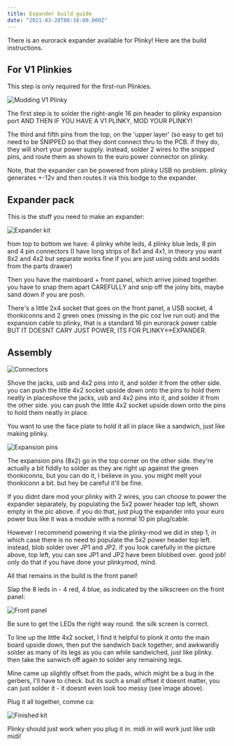 ```yaml
---
title: Expander build guide
date: "2021-03-28T08:38:00.000Z"
---
```


There is an eurorack expander available for Plinky! Here are the build instructions.

## For V1 Plinkies

This step is only required for the first-run Plinkies.

![Modding V1 Plinky](/expander-build-guide/image0.jpg)

The first step is to solder the right-angle 16 pin header to plinky expansion port AND THEN IF YOU HAVE A V1 PLINKY, MOD YOUR PLINKY!

The third and fifth pins from the top, on the 'upper layer' (so easy to get to) need to be SNIPPED so that they dont connect thru to the PCB. if they do, they will short your power supply. instead, solder 2 wires to the snipped pins, and route them as shown to the euro power connector on plinky.

Note, that the expander can be powered from plinky USB no problem. plinky generates +-12v and then routes it via this bodge to the expander.

## Expander pack

This is the stuff you need to make an expander:

![Expander kit](/expander-build-guide/image1.jpg)

from top to bottom we have: 4 plinky white leds, 4 plinky blue leds, 8 pin and 4 pin connectors (I have long strips of 8x1 and 4x1, in theory you want 8x2 and 4x2 but separate works fine if you are just using odds and sodds from the parts drawer)

Then you have the mainboard + front panel, which arrive joined together. you have to snap them apart CAREFULLY and snip off the joiny bits, maybe sand down if you are posh.

There's a little 2x4 socket that goes on the front panel, a USB socket, 4 thonkiconns and 2 green ones (missing in the pic coz Ive run out) and the expansion cable to plinky, that is a standard 16 pin eurorack power cable BUT IT DOESNT CARY JUST POWER, ITS FOR PLINKY<->EXPANDER.

## Assembly

![Connectors](/expander-build-guide/image2.jpg)

Shove the jacks, usb and 4x2 pins into it, and solder it from the other side. you can push the little 4x2 socket upside down onto the pins to hold them neatly in placeshove the jacks, usb and 4x2 pins into it, and solder it from the other side. you can push the little 4x2 socket upside down onto the pins to hold them neatly in place.

You want to use the face plate to hold it all in place like a sandwich, just like making plinky.

![Expansion pins](/expander-build-guide/image3.jpg)

The expansion pins (8x2) go in the top corner on the other side. they're actually a bit fiddly to solder as they are right up against the green thonkiconns, but you can do it, I believe in you. you might melt your thonkiconn a bit. but hey be careful it'll be fine.

If you didnt dare mod your plinky with 2 wires, you can choose to power the expander separately, by populating the 5x2 power header top left, shown empty in the pic above. if you do that, just plug the expander into your euro power bus like it was a module with a normal 10 pin plug/cable.

However I recommend powering it via the plinky-mod we did in step 1, in which case there is no need to populate the 5x2 power header top left. instead, blob solder over JP1 and JP2. if you look carefully in the picture above, top left, you can see JP1 and JP2 have been blobbed over. good job! only do that if you have done your plinkymod, mind.

All that remains in the build is the front panel!

Slap the 8 leds in - 4 red, 4 blue, as indicated by the silkscreen on the front panel:

![Front panel](/expander-build-guide/image4.jpg)

Be sure to get the LEDs the right way round. the silk screen is correct.

To line up the little 4x2 socket, I find it helpful to plonk it onto the main board upside down, then put the sandwich back together, and awkwardly solder as many of its legs as you can while sandwiched, just like plinky. then take the sanwich off again to solder any remaining legs.

Mine came up slightly offset from the pads, which might be a bug in the gerbers, I'll have to check. but its such a small offset it doesnt matter, you can just solder it - it doesnt even look too messy (see image above).

Plug it all together, comme ca:

![Finished kit](/expander-build-guide/image5.jpg)

Plinky should just work when you plug it in. midi in will work just like usb midi!

